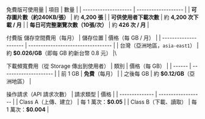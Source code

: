 免費版可使用量
| 項目                   | 數量                  |
| -------------------- | ------------------- |
| **可存圖片數（約240KB/張）**  | 約 **4,200 張**       |
| **可供使用者下載次數**        | 約 **4,200 次下載 / 月** |
| **每日可完整瀏覽次數（10張/次）** | 約 **426 次 / 月**     |

付費版
儲存空間費用（每月）
| 儲存位置                  | 價格（每 GB / 月）                       |
| --------------------- | ---------------------------------- |
| 台灣（亞洲地區，`asia-east1`） | 約 **\$0.026/GB**（即每 GB 約新台幣 0.8 元） |\

下載頻寬費用（從 Storage 傳出到使用者）
| 類別     | 價格（每 GB）              |
| ------ | --------------------- |
| 前 1 GB | **免費**（每月）            |
| 之後每 GB | 約 **\$0.12/GB**（亞洲地區） |

操作請求（API 請求次數）
| 請求類型           | 價格                 |
| -------------- | ------------------ |
| Class A（上傳、建立） | 每 1 萬次：**\$0.05**  |
| Class B（下載、讀取） | 每 1 萬次：**\$0.004** |
